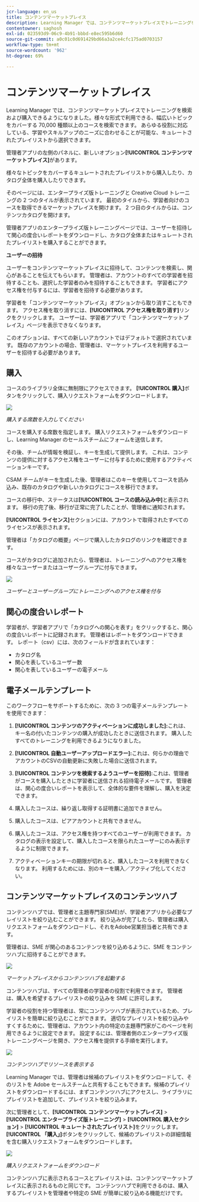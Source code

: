 ```yaml
---
jcr-language: en_us
title: コンテンツマーケットプレイス
description: Learning Manager では、コンテンツマーケットプレイスでトレーニングを検索および購入できるようになりました。様々な形式で利用できる、幅広いトピックをカバーする 70,000 種類以上のコースを検索できます。 あらゆる役割に対応している、学習やスキルアップのニーズに合わせることが可能な、キュレートされたプレイリストから選択できます。
contentowner: saghosh
exl-id: 023593d9-06c9-4b91-bbbd-e8ec595b6d60
source-git-commit: a0c01c0d691429bd66a3a2ce4cfc175ad0703157
workflow-type: tm+mt
source-wordcount: '962'
ht-degree: 69%

---
```


# コンテンツマーケットプレイス

Learning Manager では、コンテンツマーケットプレイスでトレーニングを検索および購入できるようになりました。様々な形式で利用できる、幅広いトピックをカバーする 70,000 種類以上のコースを検索できます。 あらゆる役割に対応している、学習やスキルアップのニーズに合わせることが可能な、キュレートされたプレイリストから選択できます。

管理者アプリの左側のパネルに、新しいオプション&#x200B;**[!UICONTROL コンテンツマーケットプレイス]**&#x200B;があります。

様々なトピックをカバーするキュレートされたプレイリストから購入したり、カタログ全体を購入したりできます。

そのページには、エンタープライズ版トレーニングと Creative Cloud トレーニングの 2 つのタイルが表示されています。 最初のタイルから、学習者向けのコースを取得できるマーケットプレイスを開けます。 2 つ目のタイルからは、コンテンツカタログを開けます。

管理者アプリのエンタープライズ版トレーニングページでは、ユーザーを招待して関心の度合いレポートをダウンロードし、カタログ全体またはキュレートされたプレイリストを購入することができます。

**ユーザーの招待**

ユーザーをコンテンツマーケットプレイスに招待して、コンテンツを検索し、関心があることを伝えてもらいます。 管理者は、アカウントのすべての学習者を招待することも、選択した学習者のみを招待することもできます。 学習者にアクセス権を付与するには、学習者を招待する必要があります。

学習者を「コンテンツマーケットプレイス」オプションから取り消すこともできます。 アクセス権を取り消すには、**[!UICONTROL アクセス権を取り消す]**&#x200B;リンクをクリックします。  ユーザーは、学習者アプリで「コンテンツマーケットプレイス」ページを表示できなくなります。

このオプションは、すべての新しいアカウントではデフォルトで選択されています。 既存のアカウントの場合、管理者は、マーケットプレイスを利用するユーザーを招待する必要があります。

## 購入

コースのライブラリ全体に無制限にアクセスできます。 **[!UICONTROL 購入]**&#x200B;ボタンをクリックして、購入リクエストフォームをダウンロードします。

![](assets/purchase-request.png)

*購入する席数を入力してください*

コースを購入する席数を指定します。 購入リクエストフォームをダウンロードし、Learning Manager のセールスチームにフォームを送信します。

その後、チームが情報を検証し、キーを生成して提供します。 これは、コンテンツの提供に対するアクセス権をユーザーに付与するために使用するアクティベーションキーです。

CSAM チームがキーを生成した後、管理者はこのキーを使用してコースを読み込み、既存のカタログや新しいカタログにコースを移行できます。

コースの移行中、ステータスは&#x200B;**[!UICONTROL コースの読み込み中]**&#x200B;と表示されます。 移行の完了後、移行が正常に完了したことが、管理者に通知されます。

**[!UICONTROL ライセンス]**&#x200B;セクションには、アカウントで取得されたすべてのライセンスが表示されます。

管理者は「カタログの概要」ページで購入したカタログのリンクを確認できます。

コースがカタログに追加されたら、管理者は、トレーニングへのアクセス権を様々なユーザーまたはユーザーグループに付与できます。

![](assets/licenses.png)

*ユーザーとユーザーグループにトレーニングへのアクセス権を付与*

## 関心の度合いレポート

学習者が、学習者アプリで「カタログへの関心を表す」をクリックすると、関心の度合いレポートに記録されます。 管理者はレポートをダウンロードできます。 レポート（csv）には、次のフィールドが含まれています：

* カタログ名
* 関心を表しているユーザー数
* 関心を表しているユーザーの電子メール

## 電子メールテンプレート

このワークフローをサポートするために、次の 3 つの電子メールテンプレートを使用できます：

1. **[!UICONTROL コンテンツのアクティベーションに成功しました]:**&#x200B;これは、キー名の付いたコンテンツの購入が成功したときに送信されます。 購入したすべてのトレーニングを利用できるようになりました。
1. **[!UICONTROL 自動ユーザーアップロードエラー]:**&#x200B;これは、何らかの理由でアカウントのCSVの自動更新に失敗した場合に送信されます。
1. **[!UICONTROL コンテンツを検索するようユーザーを招待]:**&#x200B;これは、管理者がコースを購入したときに学習者に送信される招待電子メールです。 管理者は、関心の度合いレポートを表示して、全体的な要件を理解し、購入を決定できます。

1. 購入したコースは、繰り返し取得する証明書に追加できません。
1. 購入したコースは、ピアアカウントと共有できません。
1. 購入したコースは、アクセス権を持つすべてのユーザーが利用できます。 カタログの表示を設定して、購入したコースを限られたユーザーにのみ表示するように制限できます。
1. アクティベーションキーの期限が切れると、購入したコースを利用できなくなります。 利用するためには、別のキーを購入／アクティブ化してください。

## コンテンツマーケットプレイスのコンテンツハブ

コンテンツハブでは、管理者と主題専門家(SME)が、学習者アプリから必要なプレイリストを絞り込むことができます。 絞り込みが完了したら、管理者は購入リクエストフォームをダウンロードし、それをAdobe営業担当者と共有できます。

管理者は、SME が関心のあるコンテンツを絞り込めるように、SME をコンテンツハブに招待することができます。

![](assets/content-hub.png)

*マーケットプレイスからコンテンツハブを起動する*

コンテンツハブは、すべての管理者の学習者の役割で利用できます。 管理者は、購入を希望するプレイリストの絞り込みを SME に許可します。

学習者の役割を持つ管理者は、常にコンテンツハブが表示されているため、プレイリストを簡単に絞り込むことができます。 適切なプレイリストを絞り込みやすくするために、管理者は、アカウント内の特定の主題専門家がこのページを利用できるように設定できます。 設定するには、管理者側のエンタープライズ版トレーニングページを開き、アクセス権を提供する手順を実行します。

![](assets/content-hub-resources.png)

*コンテンツハブでリソースを表示する*

Learning Manager では、管理者は候補のプレイリストをダウンロードして、そのリストを Adobe セールスチームと共有することもできます。候補のプレイリストをダウンロードするには、まずコンテンツハブにアクセスし、ライブラリにプレイリストを追加して、プレイリストを絞り込みます。

次に管理者として、**[!UICONTROL コンテンツマーケットプレイス]** > **[!UICONTROL エンタープライズ版トレーニング]** > **[!UICONTROL 購入セクション]** > **[!UICONTROL キュレートされたプレイリスト]**&#x200B;をクリックします。 **[!UICONTROL 「購入」]**&#x200B;ボタンをクリックして、候補のプレイリストの詳細情報を含む購入リクエストフォームをダウンロードします。

![](assets/download-purchase-request.png)

*購入リクエストフォームをダウンロード*

コンテンツハブに表示されるコースとプレイリストは、コンテンツマーケットプレイスに表示されるものと同じです。 コンテンツハブで利用できるのは、購入するプレイリストを管理者や特定の SME が簡単に絞り込める機能だけです。

